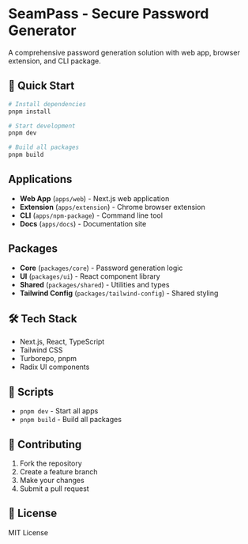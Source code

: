 # SeamPass - Secure Password Generator

A comprehensive password generation solution with web app, browser extension, and CLI package.

## 🚀 Quick Start

```bash
# Install dependencies
pnpm install

# Start development
pnpm dev

# Build all packages
pnpm build
```

## Applications

- **Web App** (`apps/web`) - Next.js web application
- **Extension** (`apps/extension`) - Chrome browser extension
- **CLI** (`apps/npm-package`) - Command line tool
- **Docs** (`apps/docs`) - Documentation site

## Packages

- **Core** (`packages/core`) - Password generation logic
- **UI** (`packages/ui`) - React component library
- **Shared** (`packages/shared`) - Utilities and types
- **Tailwind Config** (`packages/tailwind-config`) - Shared styling

## 🛠️ Tech Stack

- Next.js, React, TypeScript
- Tailwind CSS
- Turborepo, pnpm
- Radix UI components

## 📝 Scripts

- `pnpm dev` - Start all apps
- `pnpm build` - Build all packages

## 🤝 Contributing

1. Fork the repository
2. Create a feature branch
3. Make your changes
4. Submit a pull request

## 📄 License

MIT License

